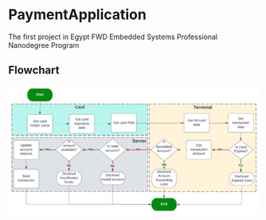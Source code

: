 # PaymentApplication
The first project in Egypt FWD Embedded Systems Professional Nanodegree Program 

## Flowchart
![This is an image](https://github.com/YaraHisham61/PaymentApplication/blob/main/Payment%20Application/Screenshots/Flowchart.jpeg)
